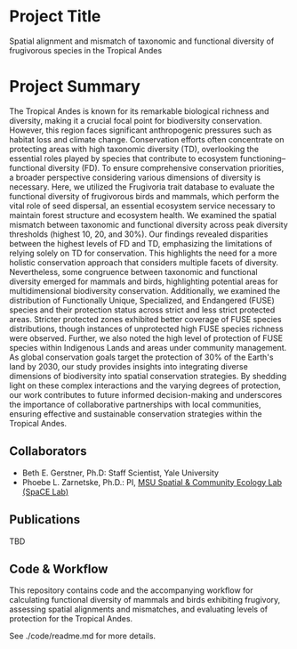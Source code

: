 # Project Title
Spatial alignment and mismatch of taxonomic and functional diversity of frugivorous species in the Tropical Andes

# Project Summary
The Tropical Andes is known for its remarkable biological richness and diversity, making it a crucial focal point for biodiversity conservation. However, this region faces significant anthropogenic pressures such as habitat loss and climate change. Conservation efforts often concentrate on protecting areas with high taxonomic diversity (TD), overlooking the essential roles played by species that contribute to ecosystem functioning– functional diversity (FD). To ensure comprehensive conservation priorities, a broader perspective considering various dimensions of diversity is necessary. Here, we utilized the Frugivoria trait database to evaluate the functional diversity of frugivorous birds and mammals, which perform the vital role of seed dispersal, an essential ecosystem service necessary to maintain forest structure and ecosystem health. We examined the spatial mismatch between taxonomic and functional diversity across peak diversity thresholds (highest 10, 20, and 30%). Our findings revealed disparities between the highest levels of FD and TD, emphasizing the limitations of relying solely on TD for conservation. This highlights the need for a more holistic conservation approach that considers multiple facets of diversity. Nevertheless, some congruence between taxonomic and functional diversity emerged for mammals and birds, highlighting potential areas for multidimensional biodiversity conservation. Additionally, we examined the distribution of Functionally Unique, Specialized, and Endangered (FUSE) species and their protection status across strict and less strict protected areas. Stricter protected zones exhibited better coverage of FUSE species distributions, though instances of unprotected high FUSE species richness were observed. Further, we also noted the high level of protection of FUSE species within Indigenous Lands and areas under community management. As global conservation goals target the protection of 30% of the Earth's land by 2030, our study provides insights into integrating diverse dimensions of biodiversity into spatial conservation strategies. By shedding light on these complex interactions and the varying degrees of protection, our work contributes to future informed decision-making and underscores the importance of collaborative partnerships with local communities, ensuring effective and sustainable conservation strategies within the Tropical Andes.

## Collaborators
- Beth E. Gerstner, Ph.D: Staff Scientist, Yale University
- Phoebe L. Zarnetske, Ph.D.: PI, [MSU Spatial & Community Ecology Lab (SpaCE Lab)](http://www.communityecologylab.com)

## Publications
TBD


## Code & Workflow
This repository contains code and the accompanying workflow for calculating functional diversity of mammals and birds exhibiting frugivory, assessing spatial alignments and mismatches, and evaluating levels of protection for the Tropical Andes. 

See ./code/readme.md for more details.
